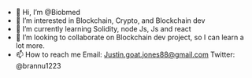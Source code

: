 - 👋 Hi, I’m @Biobmed
- 👀 I’m interested in Blockchain, Crypto, and Blockchain dev
- 🌱 I’m currently learning Solidity, node  Js, Js and react 
- 💞️ I’m looking to collaborate on Blockchain dev project, so I can learn a lot  more.
- 📫 How to reach me
Email: Justin.goat.jones88@gmail.com
Twitter: @brannu1223

<!---
Biobmed/Biobmed is a ✨ special ✨ repository because its `README.md` (this file) appears on your GitHub profile.
You can click the Preview link to take a look at your changes.
--->

